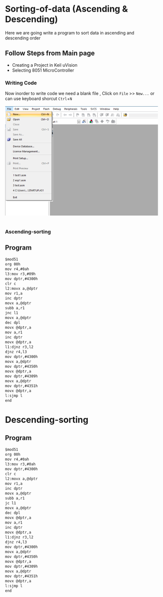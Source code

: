 # Sorting-of-data (Ascending & Descending)
Here we are going write a program to sort data in ascending and descending order
## Follow Steps from Main page
* Creating a Project in Keil uVision
* Selecting 8051 MicroController
### Writing Code
Now inorder to write code we need a blank file , Click on `File` >> `New...` or can use keyboard shorcut `Ctrl`+`N`<br><br>
![](/images/img7.png) <br><br>

### Ascending-sorting
## Program
```Assembly
$mod51
org 00h
mov r4,#0ah
l3:mov r3,#09h
mov dptr,#4300h
clr c
l2:movx a,@dptr
mov r1,a
inc dptr
movx a,@dptr
subb a,r1
jnc l1
movx a,@dptr
dec dpl
movx @dptr,a
mov a,r1
inc dptr 
movx @dptr,a
l1:djnz r3,l2
djnz r4,l3
mov dptr,#4300h
movx a,@dptr
mov dptr,#4350h
movx @dptr,a
mov dptr,#4309h
movx a,@dptr
mov dptr,#4351h
movx @dptr,a
l:sjmp l
end
```
# Descending-sorting
## Program
``` Assembly
$mod51
org 00h
mov r4,#0ah
l3:mov r3,#0ah
mov dptr,#4300h
clr c
l2:movx a,@dptr
mov r1,a
inc dptr
movx a,@dptr
subb a,r1
jc l1
movx a,@dptr
dec dpl
movx @dptr,a
mov a,r1
inc dptr 
movx @dptr,a
l1:djnz r3,l2
djnz r4,l3
mov dptr,#4300h
movx a,@dptr
mov dptr,#4350h
movx @dptr,a
mov dptr,#4309h
movx a,@dptr
mov dptr,#4351h
movx @dptr,a
l:sjmp l
end
```
